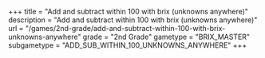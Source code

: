+++
title = "Add and subtract within 100 with brix (unknowns anywhere)"
description = "Add and subtract within 100 with brix (unknowns anywhere)"
url = "/games/2nd-grade/add-and-subtract-within-100-with-brix-unknowns-anywhere"
grade = "2nd Grade"
gametype = "BRIX_MASTER"
subgametype = "ADD_SUB_WITHIN_100_UNKNOWNS_ANYWHERE"
+++